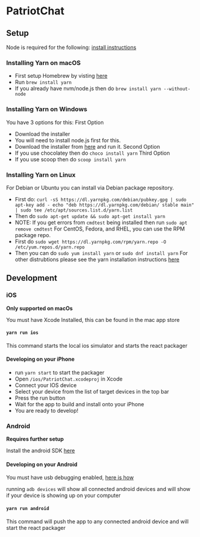 # PatriotChat

## Setup
Node is required for the following: [install instructions](https://nodejs.org/en/download/)

### Installing Yarn on macOS
* First setup Homebrew by visting [here](https://brew.sh)
* Run ```brew install yarn```
* If you already have nvm/node.js then do ```brew install yarn --without-node```


### Installing Yarn on Windows
You have 3 options for this:
First Option
* Download the installer
* You will need to install node.js first for this.
* Download the installer from [here](https://yarnpkg.com/latest.msi) and run it.
Second Option
* If you use chocolatey then do ```choco install yarn```
Third Option
* If you use scoop then do ```scoop install yarn```

### Installing Yarn on Linux
For Debian or Ubuntu you can install via Debian package repository.
* First do: ```curl -sS https://dl.yarnpkg.com/debian/pubkey.gpg | sudo apt-key add -
echo "deb https://dl.yarnpkg.com/debian/ stable main" | sudo tee /etc/apt/sources.list.d/yarn.list```
* Then do ```sudo apt-get update && sudo apt-get install yarn```
* NOTE: If you get errors from `cmdtest` being installed then run `sudo apt remove cmdtest`
For CentOS, Fedora, and RHEL, you can use the RPM package repo.
* First do ```sudo wget https://dl.yarnpkg.com/rpm/yarn.repo -O /etc/yum.repos.d/yarn.repo```
* Then you can do ```sudo yum install yarn``` or ```sudo dnf install yarn```
For other distrubtions please see the yarn installation instructions [here](https://yarnpkg.com/lang/en/docs/install/#linux-tab)

## Development

### iOS
**Only supported on macOs**

You must have Xcode Installed, this can be found in the mac app store

#### `yarn run ios`
This command starts the local ios simulator and starts the react packager

#### Developing on your iPhone
* run `yarn start` to start the packager
* Open `/ios/PatriotChat.xcodeproj` in Xcode
* Connect your IOS device
* Select your device from the list of target devices in the top bar
* Press the run button
* Wait for the app to build and install onto your iPhone
* You are ready to develop!

### Android
**Requires further setup**

Install the android SDK [here](http://www.androidauthority.com/how-to-install-android-sdk-software-development-kit-21137/)

#### Developing on your Android

You must have usb debugging enabled, [here is how](https://www.kingoapp.com/root-tutorials/how-to-enable-usb-debugging-mode-on-android.htm)

running `adb devices` will show all connected android devices and will show if your device is showing up on your computer

#### `yarn run android`
This command will push the app to any connected android device and will start the react packager

